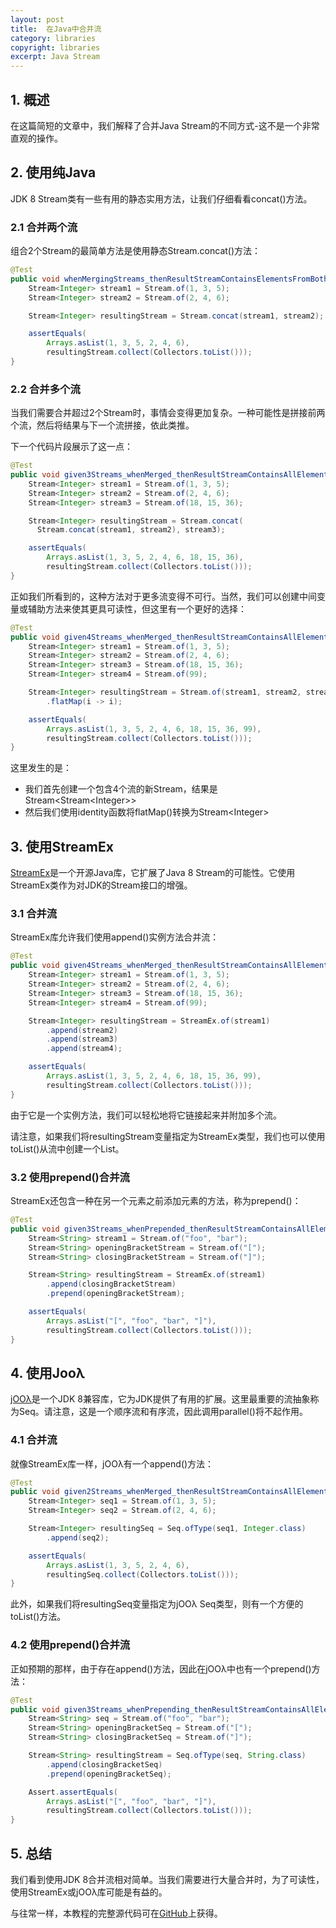 ```yaml
---
layout: post
title:  在Java中合并流
category: libraries
copyright: libraries
excerpt: Java Stream
---
```


## 1. 概述

在这篇简短的文章中，我们解释了合并Java Stream的不同方式-这不是一个非常直观的操作。

## 2. 使用纯Java

JDK 8 Stream类有一些有用的静态实用方法，让我们仔细看看concat()方法。

### 2.1 合并两个流

组合2个Stream的最简单方法是使用静态Stream.concat()方法：

```java
@Test
public void whenMergingStreams_thenResultStreamContainsElementsFromBoth() {
    Stream<Integer> stream1 = Stream.of(1, 3, 5);
    Stream<Integer> stream2 = Stream.of(2, 4, 6);

    Stream<Integer> resultingStream = Stream.concat(stream1, stream2);

    assertEquals(
        Arrays.asList(1, 3, 5, 2, 4, 6),
        resultingStream.collect(Collectors.toList()));
}
```

### 2.2 合并多个流

当我们需要合并超过2个Stream时，事情会变得更加复杂。一种可能性是拼接前两个流，然后将结果与下一个流拼接，依此类推。

下一个代码片段展示了这一点：

```java
@Test
public void given3Streams_whenMerged_thenResultStreamContainsAllElements() {
    Stream<Integer> stream1 = Stream.of(1, 3, 5);
    Stream<Integer> stream2 = Stream.of(2, 4, 6);
    Stream<Integer> stream3 = Stream.of(18, 15, 36);

    Stream<Integer> resultingStream = Stream.concat(
      Stream.concat(stream1, stream2), stream3);

    assertEquals(
        Arrays.asList(1, 3, 5, 2, 4, 6, 18, 15, 36),
        resultingStream.collect(Collectors.toList()));
}
```

正如我们所看到的，这种方法对于更多流变得不可行。当然，我们可以创建中间变量或辅助方法来使其更具可读性，但这里有一个更好的选择：

```java
@Test
public void given4Streams_whenMerged_thenResultStreamContainsAllElements() {
    Stream<Integer> stream1 = Stream.of(1, 3, 5);
    Stream<Integer> stream2 = Stream.of(2, 4, 6);
    Stream<Integer> stream3 = Stream.of(18, 15, 36);
    Stream<Integer> stream4 = Stream.of(99);

    Stream<Integer> resultingStream = Stream.of(stream1, stream2, stream3, stream4)
        .flatMap(i -> i);

    assertEquals(
        Arrays.asList(1, 3, 5, 2, 4, 6, 18, 15, 36, 99),
        resultingStream.collect(Collectors.toList()));
}
```

这里发生的是：

-   我们首先创建一个包含4个流的新Stream，结果是Stream<Stream<Integer\>>
-   然后我们使用identity函数将flatMap()转换为Stream<Integer\>

## 3. 使用StreamEx

[StreamEx](https://github.com/amaembo/streamex)是一个开源Java库，它扩展了Java 8 Stream的可能性。它使用StreamEx类作为对JDK的Stream接口的增强。

### 3.1 合并流

StreamEx库允许我们使用append()实例方法合并流：

```java
@Test
public void given4Streams_whenMerged_thenResultStreamContainsAllElements() {
    Stream<Integer> stream1 = Stream.of(1, 3, 5);
    Stream<Integer> stream2 = Stream.of(2, 4, 6);
    Stream<Integer> stream3 = Stream.of(18, 15, 36);
    Stream<Integer> stream4 = Stream.of(99);

    Stream<Integer> resultingStream = StreamEx.of(stream1)
        .append(stream2)
        .append(stream3)
        .append(stream4);

    assertEquals(
        Arrays.asList(1, 3, 5, 2, 4, 6, 18, 15, 36, 99),
        resultingStream.collect(Collectors.toList()));
}
```

由于它是一个实例方法，我们可以轻松地将它链接起来并附加多个流。

请注意，如果我们将resultingStream变量指定为StreamEx类型，我们也可以使用toList()从流中创建一个List。

### 3.2 使用prepend()合并流

StreamEx还包含一种在另一个元素之前添加元素的方法，称为prepend()：

```java
@Test
public void given3Streams_whenPrepended_thenResultStreamContainsAllElements() {
    Stream<String> stream1 = Stream.of("foo", "bar");
    Stream<String> openingBracketStream = Stream.of("[");
    Stream<String> closingBracketStream = Stream.of("]");

    Stream<String> resultingStream = StreamEx.of(stream1)
        .append(closingBracketStream)
        .prepend(openingBracketStream);

    assertEquals(
        Arrays.asList("[", "foo", "bar", "]"),
        resultingStream.collect(Collectors.toList()));
}
```

## 4. 使用Jooλ

[jOOλ](https://github.com/jOOQ/jOOL)是一个JDK 8兼容库，它为JDK提供了有用的扩展。这里最重要的流抽象称为Seq。请注意，这是一个顺序流和有序流，因此调用parallel()将不起作用。

### 4.1 合并流

就像StreamEx库一样，jOOλ有一个append()方法：

```java
@Test
public void given2Streams_whenMerged_thenResultStreamContainsAllElements() {
    Stream<Integer> seq1 = Stream.of(1, 3, 5);
    Stream<Integer> seq2 = Stream.of(2, 4, 6);

    Stream<Integer> resultingSeq = Seq.ofType(seq1, Integer.class)
        .append(seq2);

    assertEquals(
        Arrays.asList(1, 3, 5, 2, 4, 6),
        resultingSeq.collect(Collectors.toList()));
}
```

此外，如果我们将resultingSeq变量指定为jOOλ Seq类型，则有一个方便的toList()方法。

### 4.2 使用prepend()合并流

正如预期的那样，由于存在append()方法，因此在jOOλ中也有一个prepend()方法：

```java
@Test
public void given3Streams_whenPrepending_thenResultStreamContainsAllElements() {
    Stream<String> seq = Stream.of("foo", "bar");
    Stream<String> openingBracketSeq = Stream.of("[");
    Stream<String> closingBracketSeq = Stream.of("]");

    Stream<String> resultingStream = Seq.ofType(seq, String.class)
        .append(closingBracketSeq)
        .prepend(openingBracketSeq);

    Assert.assertEquals(
        Arrays.asList("[", "foo", "bar", "]"),
        resultingStream.collect(Collectors.toList()));
}
```

## 5. 总结

我们看到使用JDK 8合并流相对简单。当我们需要进行大量合并时，为了可读性，使用StreamEx或jOOλ库可能是有益的。

与往常一样，本教程的完整源代码可在[GitHub](https://github.com/tu-yucheng/taketoday-tutorial4j/tree/master/opensource-libraries/libraries-1)上获得。